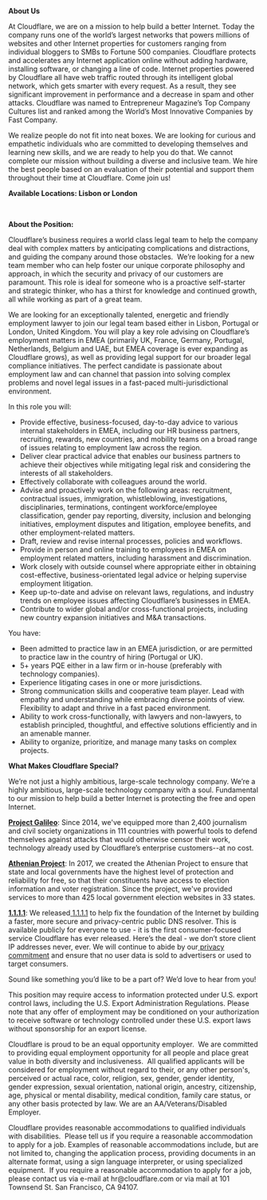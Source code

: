 <div class="content-intro">
	<div><strong>About Us</strong></div>
	<div>
		<p>At Cloudflare, we are on a mission to help build a better Internet. Today the company runs one of the world’s largest networks that powers millions of websites and other Internet properties for customers ranging from individual bloggers to SMBs to Fortune 500 companies. Cloudflare protects and accelerates any Internet application online without adding hardware, installing software, or changing a line of code. Internet properties powered by Cloudflare all have web traffic routed through its intelligent global network, which gets smarter with every request. As a result, they see significant improvement in performance and a decrease in spam and other attacks. Cloudflare was named to Entrepreneur Magazine’s Top Company Cultures list and ranked among the World’s Most Innovative Companies by Fast Company.&nbsp;</p>
		<p><span style="font-weight: 400;">We realize people do not fit into neat boxes. We are looking for curious and empathetic individuals who are committed to developing themselves and learning new skills, and we are ready to help you do that. We cannot complete our mission without building a diverse and inclusive team. We hire the best people based on an evaluation of their potential and support them throughout their time at Cloudflare. Come join us!&nbsp;</span></p>
	</div>
</div>
<p><strong>Available Locations: Lisbon or London&nbsp;</strong></p>
<p>&nbsp;</p>
<p><strong>About the Position:&nbsp;</strong></p>
<p>Cloudflare’s business requires a world class legal team to help the company deal with complex matters by anticipating complications and distractions, and guiding the company around those obstacles.&nbsp; We’re looking for a new team member who can help foster our unique corporate philosophy and approach, in which the security and privacy of our customers are paramount. This role is ideal for someone who is a proactive self-starter and strategic thinker, who has a thirst for knowledge and continued growth, all while working as part of a great team.&nbsp;&nbsp;&nbsp;&nbsp;</p>
<p>We are looking for an exceptionally talented, energetic and friendly employment lawyer to join our legal team based either in Lisbon, Portugal or London, United Kingdom. You will play a key role advising on Cloudflare’s employment matters in EMEA (primarily UK, France, Germany, Portugal, Netherlands, Belgium and UAE, but EMEA coverage is ever expanding as Cloudflare grows), as well as providing legal support for our broader legal compliance initiatives. The perfect candidate is passionate about employment law and can channel that passion into solving complex problems and novel legal issues in a fast-paced multi-jurisdictional environment.</p>
<p>In this role you will:</p>
<ul>
	<li>Provide effective, business-focused, day-to-day advice to various internal stakeholders in EMEA, including our HR business partners, recruiting, rewards, new countries, and mobility teams on a broad range of issues relating to employment law across the region.</li>
	<li>Deliver clear practical advice that enables our business partners to achieve their objectives while mitigating legal risk and considering the interests of all stakeholders.</li>
	<li>Effectively collaborate with colleagues around the world.</li>
	<li>Advise and proactively work on the following areas: recruitment, contractual issues, immigration, whistleblowing, investigations, disciplinaries, terminations, contingent workforce/employee classification, gender pay reporting, diversity, inclusion and belonging initiatives, employment disputes and litigation, employee benefits, and other employment-related matters.</li>
	<li>Draft, review and revise internal processes, policies and workflows.</li>
	<li>Provide in person and online training to employees in EMEA on employment related matters, including harassment and discrimination.</li>
	<li>Work closely with outside counsel where appropriate either in obtaining cost-effective, business-orientated legal advice or helping supervise employment litigation.</li>
	<li>Keep up-to-date and advise on relevant laws, regulations, and industry trends on employee issues affecting Cloudflare’s businesses in EMEA.</li>
	<li>Contribute to wider global and/or cross-functional projects, including new country expansion initiatives and M&amp;A transactions.</li>
</ul>
<p>You have:&nbsp;</p>
<ul>
	<li>Been admitted to practice law in an EMEA jurisdiction, or are permitted to practice law in the country of hiring (Portugal or UK).</li>
	<li>5+ years PQE either in a law firm or in-house (preferably with technology companies).</li>
	<li>Experience litigating cases in one or more jurisdictions.&nbsp;</li>
	<li>Strong communication skills and cooperative team player. Lead with empathy and understanding while embracing diverse points of view. Flexibility to adapt and thrive in a fast paced environment.</li>
	<li>Ability to work cross-functionally, with lawyers and non-lawyers, to establish principled, thoughtful, and effective solutions efficiently and in an amenable manner.</li>
	<li>Ability to organize, prioritize, and manage many tasks on complex projects.</li>
</ul>
<div class="content-conclusion">
	<p><strong>What Makes Cloudflare Special?</strong></p>
	<p><span style="font-weight: 400;">We’re not just a highly ambitious, large-scale technology company. We’re a highly ambitious, large-scale technology company with a soul. Fundamental to our mission to help build a better Internet is protecting the free and open Internet.</span></p>
	<p><a href="https://blog.cloudflare.com/protecting-free-expression-online/"><strong>Project Galileo</strong></a><span style="font-weight: 400;">: Since 2014, we've equipped more than 2,400 journalism and civil society organizations in 111 countries with powerful tools to defend themselves against attacks that would otherwise censor their work, technology already used by Cloudflare’s enterprise customers--at no cost.</span></p>
	<p><strong><a href="https://www.cloudflare.com/athenian/">Athenian Project</a></strong><span style="font-weight: 400;">: In 2017, we created the Athenian Project to ensure that state and local governments have the highest level of protection and reliability for free, so that their constituents have access to election information and voter registration. Since the project, we've provided services to more than 425 local government election websites in 33 states.</span></p>
	<p><a href="https://1.1.1.1/"><strong>1.1.1.1</strong></a><span style="font-weight: 400;">: We released</span><a href="https://1.1.1.1/"> <span style="font-weight: 400;">1.1.1.1</span></a><span style="font-weight: 400;"> to help fix the foundation of the Internet by building a faster, more secure and privacy-centric public DNS resolver. This is available publicly for everyone to use - it is the first consumer-focused service Cloudflare has ever released. Here’s the deal - we don’t store client IP addresses never, ever. We will continue to abide by our</span><a href="https://developers.cloudflare.com/1.1.1.1/privacy/public-dns-resolver"> privacy commitment</a><span style="font-weight: 400;"> and ensure that no user data is sold to advertisers or used to target consumers.</span></p>
	<p><span style="font-weight: 400;">Sound like something you’d like to be a part of? We’d love to hear from you!</span></p>
	<p><span style="font-weight: 400;">This position may require access to information protected under U.S. export control laws, including the U.S. Export Administration Regulations. Please note that any offer of employment may be conditioned on your authorization to receive software or technology controlled under these U.S. export laws without sponsorship for an export license.</span></p>
	<p><span style="font-weight: 400;">Cloudflare is proud to be an equal opportunity employer. &nbsp;We are committed to providing equal employment opportunity for all people and place great value in both diversity and inclusiveness. &nbsp;All qualified applicants will be considered for employment without regard to their, or any other person's, perceived or actual</span> <span style="font-weight: 400;">race, color, religion, sex, gender, gender identity, gender expression, sexual orientation, national origin, ancestry, citizenship, age, physical or mental disability, medical condition, family care status, or any other basis protected by law. </span><span style="font-weight: 400;">We are an AA/Veterans/Disabled Employer.</span></p>
	<p><span style="font-weight: 400;">Cloudflare provides reasonable accommodations to qualified individuals with disabilities. &nbsp;Please tell us if you require a reasonable accommodation to apply for a job. Examples of reasonable accommodations include, but are not limited to, changing the application process, providing documents in an alternate format, using a sign language interpreter, or using specialized equipment. &nbsp;If you require a reasonable accommodation to apply for a job, please contact us via e-mail at </span><span style="font-weight: 400;">hr@cloudflare.com</span><span style="font-weight: 400;"> or via mail at 101 Townsend St. San Francisco, CA 94107.</span></p>
</div>